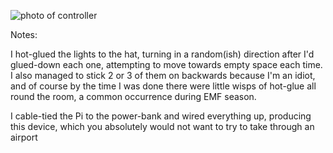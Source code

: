 <!-- .element: data-background-video="emf-2024/videos/hat.mp4" data-background-video-loop="loop" -->

![photo of controller](emf-2024/photos/controller.jpg) <!-- .element: class="fragment fade-right" data-fragment-index="1" -->

Notes:

I hot-glued the lights to the hat, turning in a random(ish) direction after I'd glued-down each one, attempting to move towards empty space each time. I also managed to stick 2 or 3 of them on backwards because I'm an idiot, and of course by the time I was done there were little wisps of hot-glue all round the room, a common occurrence during EMF season.

I cable-tied the Pi to the power-bank and wired everything up, producing this device, which you absolutely would not want to try to take through an airport

